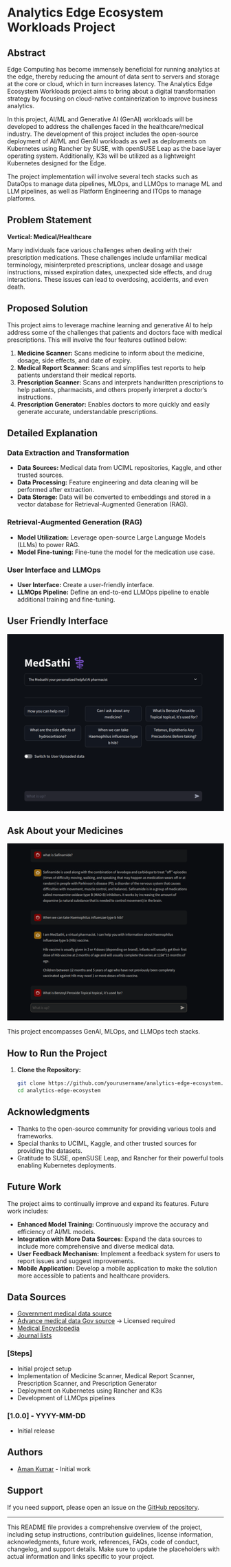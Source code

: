 # Analytics Edge Ecosystem Workloads Project

## Abstract
Edge Computing has become immensely beneficial for running analytics at the edge, thereby reducing the amount of data sent to servers and storage at the core or cloud, which in turn increases latency. The Analytics Edge Ecosystem Workloads project aims to bring about a digital transformation strategy by focusing on cloud-native containerization to improve business analytics.

In this project, AI/ML and Generative AI (GenAI) workloads will be developed to address the challenges faced in the healthcare/medical industry. The development of this project includes the open-source deployment of AI/ML and GenAI workloads as well as deployments on Kubernetes using Rancher by SUSE, with openSUSE Leap as the base layer operating system. Additionally, K3s will be utilized as a lightweight Kubernetes designed for the Edge.

The project implementation will involve several tech stacks such as DataOps to manage data pipelines, MLOps, and LLMOps to manage ML and LLM pipelines, as well as Platform Engineering and ITOps to manage platforms.

## Problem Statement
**Vertical: Medical/Healthcare**

Many individuals face various challenges when dealing with their prescription medications. These challenges include unfamiliar medical terminology, misinterpreted prescriptions, unclear dosage and usage instructions, missed expiration dates, unexpected side effects, and drug interactions. These issues can lead to overdosing, accidents, and even death.

## Proposed Solution
This project aims to leverage machine learning and generative AI to help address some of the challenges that patients and doctors face with medical prescriptions. This will involve the four features outlined below:

1. **Medicine Scanner:** Scans medicine to inform about the medicine, dosage, side effects, and date of expiry.
2. **Medical Report Scanner:** Scans and simplifies test reports to help patients understand their medical reports.
3. **Prescription Scanner:** Scans and interprets handwritten prescriptions to help patients, pharmacists, and others properly interpret a doctor’s instructions.
4. **Prescription Generator:** Enables doctors to more quickly and easily generate accurate, understandable prescriptions.

## Detailed Explanation
### Data Extraction and Transformation
- **Data Sources:** Medical data from UCIML repositories, Kaggle, and other trusted sources.
- **Data Processing:** Feature engineering and data cleaning will be performed after extraction.
- **Data Storage:** Data will be converted to embeddings and stored in a vector database for Retrieval-Augmented Generation (RAG).

### Retrieval-Augmented Generation (RAG)
- **Model Utilization:** Leverage open-source Large Language Models (LLMs) to power RAG.
- **Model Fine-tuning:** Fine-tune the model for the medication use case.

### User Interface and LLMOps
- **User Interface:** Create a user-friendly interface.
- **LLMOps Pipeline:** Define an end-to-end LLMOps pipeline to enable additional training and fine-tuning.

## User Friendly Interface
![alt text](image-2.png)

## Ask About your Medicines
![alt text](image-1.png)


This project encompasses GenAI, MLOps, and LLMOps tech stacks.

## How to Run the Project
1. **Clone the Repository:**
   ```bash
   git clone https://github.com/yourusername/analytics-edge-ecosystem.git
   cd analytics-edge-ecosystem


## Acknowledgments
- Thanks to the open-source community for providing various tools and frameworks.
- Special thanks to UCIML, Kaggle, and other trusted sources for providing the datasets.
- Gratitude to SUSE, openSUSE Leap, and Rancher for their powerful tools enabling Kubernetes deployments.

## Future Work
The project aims to continually improve and expand its features. Future work includes:
- **Enhanced Model Training:** Continuously improve the accuracy and efficiency of AI/ML models.
- **Integration with More Data Sources:** Expand the data sources to include more comprehensive and diverse medical data.
- **User Feedback Mechanism:** Implement a feedback system for users to report issues and suggest improvements.
- **Mobile Application:** Develop a mobile application to make the solution more accessible to patients and healthcare providers.

## Data Sources
- [Government medical data source](https://medlineplus.gov)
- [Advance medical data Gov source](https://www.nlm.nih.gov/databases) -> Licensed required
- [Medical Encyclopedia](https://medlineplus.gov/encyclopedia.html)
- [Journal lists](https://www.ncbi.nlm.nih.gov/pmc/journals/)



### [Steps]
- Initial project setup
- Implementation of Medicine Scanner, Medical Report Scanner, Prescription Scanner, and Prescription Generator
- Deployment on Kubernetes using Rancher and K3s
- Development of LLMOps pipelines

### [1.0.0] - YYYY-MM-DD
- Initial release

## Authors
- [Aman Kumar](https://github.com/Aman123lug) - Initial work

## Support
If you need support, please open an issue on the [GitHub repository](https://github.com/yourusername/analytics-edge-ecosystem/issues).

---

This README file provides a comprehensive overview of the project, including setup instructions, contribution guidelines, license information, acknowledgments, future work, references, FAQs, code of conduct, changelog, and support details. Make sure to update the placeholders with actual information and links specific to your project.
